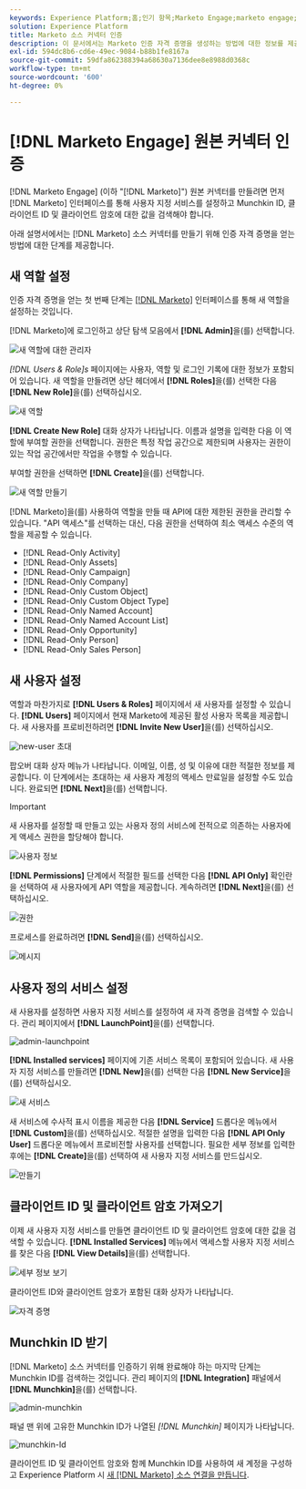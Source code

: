 ```yaml
---
keywords: Experience Platform;홈;인기 항목;Marketo Engage;marketo engage;marketo
solution: Experience Platform
title: Marketo 소스 커넥터 인증
description: 이 문서에서는 Marketo 인증 자격 증명을 생성하는 방법에 대한 정보를 제공합니다.
exl-id: 594dc8b6-cd6e-49ec-9084-b88b1fe8167a
source-git-commit: 59dfa862388394a68630a7136dee8e8988d0368c
workflow-type: tm+mt
source-wordcount: '600'
ht-degree: 0%

---
```


# [!DNL Marketo Engage] 원본 커넥터 인증

[!DNL Marketo Engage] (이하 &quot;[!DNL Marketo]&quot;) 원본 커넥터를 만들려면 먼저 [!DNL Marketo] 인터페이스를 통해 사용자 지정 서비스를 설정하고 Munchkin ID, 클라이언트 ID 및 클라이언트 암호에 대한 값을 검색해야 합니다.

아래 설명서에서는 [!DNL Marketo] 소스 커넥터를 만들기 위해 인증 자격 증명을 얻는 방법에 대한 단계를 제공합니다.

## 새 역할 설정

인증 자격 증명을 얻는 첫 번째 단계는 [[!DNL Marketo]](https://app-sjint.marketo.com/#MM0A1) 인터페이스를 통해 새 역할을 설정하는 것입니다.

[!DNL Marketo]에 로그인하고 상단 탐색 모음에서 **[!DNL Admin]**&#x200B;을(를) 선택합니다.

![새 역할에 대한 관리자](../images/marketo/home.png)

*[!DNL Users & Role]s* 페이지에는 사용자, 역할 및 로그인 기록에 대한 정보가 포함되어 있습니다. 새 역할을 만들려면 상단 헤더에서 **[!DNL Roles]**&#x200B;을(를) 선택한 다음 **[!DNL New Role]**&#x200B;을(를) 선택하십시오.

![새 역할](../images/marketo/new-role.png)

**[!DNL Create New Role]** 대화 상자가 나타납니다. 이름과 설명을 입력한 다음 이 역할에 부여할 권한을 선택합니다. 권한은 특정 작업 공간으로 제한되며 사용자는 권한이 있는 작업 공간에서만 작업을 수행할 수 있습니다.

부여할 권한을 선택하면 **[!DNL Create]**&#x200B;을(를) 선택합니다.

![새 역할 만들기](../images/marketo/create-new-role.png)

[!DNL Marketo]을(를) 사용하여 역할을 만들 때 API에 대한 제한된 권한을 관리할 수 있습니다. &quot;API 액세스&quot;를 선택하는 대신, 다음 권한을 선택하여 최소 액세스 수준의 역할을 제공할 수 있습니다.

* [!DNL Read-Only Activity]
* [!DNL Read-Only Assets]
* [!DNL Read-Only Campaign]
* [!DNL Read-Only Company]
* [!DNL Read-Only Custom Object]
* [!DNL Read-Only Custom Object Type]
* [!DNL Read-Only Named Account]
* [!DNL Read-Only Named Account List]
* [!DNL Read-Only Opportunity]
* [!DNL Read-Only Person]
* [!DNL Read-Only Sales Person]

## 새 사용자 설정

역할과 마찬가지로 **[!DNL Users & Roles]** 페이지에서 새 사용자를 설정할 수 있습니다. **[!DNL Users]** 페이지에서 현재 Marketo에 제공된 활성 사용자 목록을 제공합니다. 새 사용자를 프로비전하려면 **[!DNL Invite New User]**&#x200B;을(를) 선택하십시오.

![new-user](../images/marketo/invite-new-user.png) 초대

팝오버 대화 상자 메뉴가 나타납니다. 이메일, 이름, 성 및 이유에 대한 적절한 정보를 제공합니다. 이 단계에서는 초대하는 새 사용자 계정의 액세스 만료일을 설정할 수도 있습니다. 완료되면 **[!DNL Next]**&#x200B;을(를) 선택합니다.

>[!IMPORTANT]
>
>새 사용자를 설정할 때 만들고 있는 사용자 정의 서비스에 전적으로 의존하는 사용자에게 액세스 권한을 할당해야 합니다.

![사용자 정보](../images/marketo/new-user-info.png)

**[!DNL Permissions]** 단계에서 적절한 필드를 선택한 다음 **[!DNL API Only]** 확인란을 선택하여 새 사용자에게 API 역할을 제공합니다. 계속하려면 **[!DNL Next]**&#x200B;을(를) 선택하십시오.

![권한](../images/marketo/permissions.png)

프로세스를 완료하려면 **[!DNL Send]**&#x200B;을(를) 선택하십시오.

![메시지](../images/marketo/message.png)

## 사용자 정의 서비스 설정

새 사용자를 설정하면 사용자 지정 서비스를 설정하여 새 자격 증명을 검색할 수 있습니다. 관리 페이지에서 **[!DNL LaunchPoint]**&#x200B;을(를) 선택합니다.

![admin-launchpoint](../images/marketo/admin-launchpoint.png)

**[!DNL Installed services]** 페이지에 기존 서비스 목록이 포함되어 있습니다. 새 사용자 지정 서비스를 만들려면 **[!DNL New]**&#x200B;을(를) 선택한 다음 **[!DNL New Service]**&#x200B;을(를) 선택하십시오.

![새 서비스](../images/marketo/new-service.png)

새 서비스에 수사적 표시 이름을 제공한 다음 **[!DNL Service]** 드롭다운 메뉴에서 **[!DNL Custom]**&#x200B;을(를) 선택하십시오. 적절한 설명을 입력한 다음 **[!DNL API Only User]** 드롭다운 메뉴에서 프로비전할 사용자를 선택합니다. 필요한 세부 정보를 입력한 후에는 **[!DNL Create]**&#x200B;을(를) 선택하여 새 사용자 지정 서비스를 만드십시오.

![만들기](../images/marketo/create.png)

## 클라이언트 ID 및 클라이언트 암호 가져오기

이제 새 사용자 지정 서비스를 만들면 클라이언트 ID 및 클라이언트 암호에 대한 값을 검색할 수 있습니다. **[!DNL Installed Services]** 메뉴에서 액세스할 사용자 지정 서비스를 찾은 다음 **[!DNL View Details]**&#x200B;을(를) 선택합니다.

![세부 정보 보기](../images/marketo/view-details.png)

클라이언트 ID와 클라이언트 암호가 포함된 대화 상자가 나타납니다.

![자격 증명](../images/marketo/credentials.png)

## Munchkin ID 받기

[!DNL Marketo] 소스 커넥터를 인증하기 위해 완료해야 하는 마지막 단계는 Munchkin ID를 검색하는 것입니다. 관리 페이지의 **[!DNL Integration]** 패널에서 **[!DNL Munchkin]**&#x200B;을(를) 선택합니다.

![admin-munchkin](../images/marketo/admin-munchkin.png)

패널 맨 위에 고유한 Munchkin ID가 나열된 *[!DNL Munchkin]* 페이지가 나타납니다.

![munchkin-Id](../images/marketo/munchkin-id.png)

클라이언트 ID 및 클라이언트 암호와 함께 Munchkin ID를 사용하여 새 계정을 구성하고 Experience Platform 시 [새 [!DNL Marketo] 소스 연결을 만듭니다](../../../tutorials/ui/create/adobe-applications/marketo.md).
